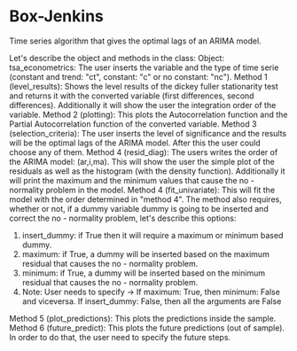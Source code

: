 # Box-Jenkins
Time series algorithm that gives the optimal lags of an ARIMA model.

Let's describe the object and methods in the class:
Object: tsa_econometrics: The user inserts the variable and the type of time serie (constant and trend: "ct", constant: "c" or no constant: "nc").
Method 1 (level_results): Shows the level results of the dickey fuller stationarity test and returns it with the converted variable (first differences, second differences). Additionally it will show the user the integration order of the variable.
Method 2 (plotting): This plots the Autocorrelation function and the Partial Autocorrelation function of the converted variable.
Method 3 (selection_criteria): The user inserts the level of significance and the results will be the optimal lags of the ARIMA model. After this the user could choose any of them.
Method 4 (resid_diag): The users writes the order of the ARIMA model: (ar,i,ma). This will show the user the simple plot of the residuals as well as the histogram (with the density function). Additionally it will print the maximum and the minimum values that cause the no - normality problem in the model.
Method 4 (fit_univariate): This will fit the model with the order determined in "method 4". The method also requires, whether or not, if a dummy variable dummy is going to be inserted and correct the no - normality problem, let's describe this options:
  1. insert_dummy: if True then it will require a maximum or minimum based dummy.
  2. maximum: if True, a dummy will be inserted based on the maximum residual that causes the no - normality problem.
  3. minimum: if True, a dummy will be inserted based on the minimum residual that causes the no - normality problem.
  4. Note: User needs to specify -> If maximum: True, then minimum: False and viceversa. If insert_dummy: False, then all the arguments are False

Method 5 (plot_predictions): This plots the predictions inside the sample.
Method 6 (future_predict): This plots the future predictions (out of sample). In order to do that, the user need to specify the future steps.
